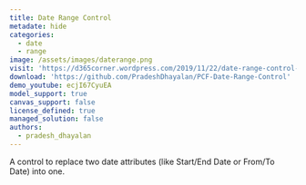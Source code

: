 ```yaml
---
title: Date Range Control
metadate: hide
categories:
  - date
  - range
image: /assets/images/daterange.png
visit: 'https://d365corner.wordpress.com/2019/11/22/date-range-control-pcf-control-a-quickie/'
download: 'https://github.com/PradeshDhayalan/PCF-Date-Range-Control'
demo_youtube: ecjI67CyuEA
model_support: true
canvas_support: false
license_defined: true
managed_solution: false
authors:
  - pradesh_dhayalan
---
```


A control to replace two date attributes (like Start/End Date or From/To Date) into one.
